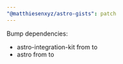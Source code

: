 ```yaml
---
"@matthiesenxyz/astro-gists": patch
---
```


Bump dependencies:

- astro-integration-kit from to
- astro from to
